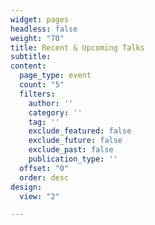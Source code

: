 ```yaml
---
widget: pages
headless: false
weight: "70"
title: Recent & Upcoming Talks
subtitle: 
content:
  page_type: event
  count: "5"
  filters:
    author: ''
    category: ''
    tag: ''
    exclude_featured: false
    exclude_future: false
    exclude_past: false
    publication_type: ''
  offset: "0"
  order: desc
design:
  view: "2"

---
```

